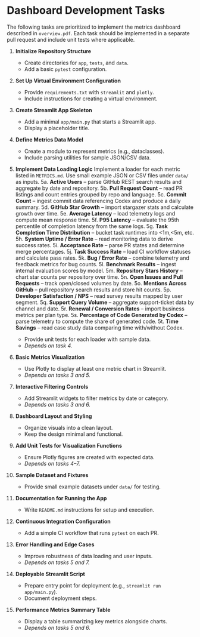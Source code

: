 # Dashboard Development Tasks

The following tasks are prioritized to implement the metrics dashboard described in `overview.pdf`. Each task should be implemented in a separate pull request and include unit tests where applicable.

1. **Initialize Repository Structure**
   - Create directories for `app`, `tests`, and `data`.
   - Add a basic `pytest` configuration.

2. **Set Up Virtual Environment Configuration**
   - Provide `requirements.txt` with `streamlit` and `plotly`.
   - Include instructions for creating a virtual environment.

3. **Create Streamlit App Skeleton**
   - Add a minimal `app/main.py` that starts a Streamlit app.
   - Display a placeholder title.

4. **Define Metrics Data Model**
   - Create a module to represent metrics (e.g., dataclasses).
   - Include parsing utilities for sample JSON/CSV data.

5. **Implement Data Loading Logic**
   Implement a loader for each metric listed in `METRICS.md`. Use small example
   JSON or CSV files under `data/` as inputs.
   5a. **Active Users** – parse GitHub REST search results and aggregate by date
       and repository.
   5b. **Pull Request Count** – read PR listings and count entries grouped by
       repo and language.
   5c. **Commit Count** – ingest commit data referencing Codex and produce a
       daily summary.
   5d. **GitHub Star Growth** – import stargazer stats and calculate growth over
       time.
   5e. **Average Latency** – load telemetry logs and compute mean response time.
   5f. **P95 Latency** – evaluate the 95th percentile of completion latency from
       the same logs.
   5g. **Task Completion Time Distribution** – bucket task runtimes into
       <1m,<5m, etc.
   5h. **System Uptime / Error Rate** – read monitoring data to derive success
       rates.
   5i. **Acceptance Rate** – parse PR states and determine merge percentages.
   5j. **Task Success Rate** – load CI workflow statuses and calculate pass
       rates.
   5k. **Bug / Error Rate** – combine telemetry and feedback metrics for bug
       counts.
   5l. **Benchmark Results** – ingest internal evaluation scores by model.
   5m. **Repository Stars History** – chart star counts per repository over
       time.
   5n. **Open Issues and Pull Requests** – track open/closed volumes by date.
   5o. **Mentions Across GitHub** – pull repository search results and store hit
       counts.
   5p. **Developer Satisfaction / NPS** – read survey results mapped by user
       segment.
   5q. **Support Query Volume** – aggregate support-ticket data by channel and
       date.
   5r. **Renewal / Conversion Rates** – import business metrics per plan type.
   5s. **Percentage of Code Generated by Codex** – parse telemetry to compute
       the share of generated code.
   5t. **Time Savings** – read case study data comparing time with/without
       Codex.
   - Provide unit tests for each loader with sample data.
   - *Depends on task 4.*

6. **Basic Metrics Visualization**
   - Use Plotly to display at least one metric chart in Streamlit.
   - *Depends on tasks 3 and 5.*

7. **Interactive Filtering Controls**
   - Add Streamlit widgets to filter metrics by date or category.
   - *Depends on tasks 3 and 6.*

8. **Dashboard Layout and Styling**
   - Organize visuals into a clean layout.
   - Keep the design minimal and functional.

9. **Add Unit Tests for Visualization Functions**
   - Ensure Plotly figures are created with expected data.
   - *Depends on tasks 4–7.*

10. **Sample Dataset and Fixtures**
    - Provide small example datasets under `data/` for testing.

11. **Documentation for Running the App**
    - Write `README.md` instructions for setup and execution.

12. **Continuous Integration Configuration**
    - Add a simple CI workflow that runs `pytest` on each PR.

13. **Error Handling and Edge Cases**
    - Improve robustness of data loading and user inputs.
    - *Depends on tasks 5 and 7.*

14. **Deployable Streamlit Script**
    - Prepare entry point for deployment (e.g., `streamlit run app/main.py`).
    - Document deployment steps.

15. **Performance Metrics Summary Table**
    - Display a table summarizing key metrics alongside charts.
    - *Depends on tasks 5 and 6.*

